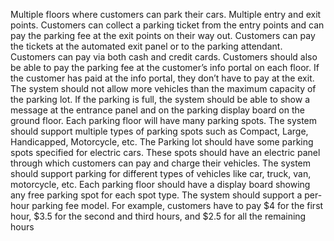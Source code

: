 Multiple floors where customers can park their cars.
Multiple entry and exit points.
Customers can collect a parking ticket from the entry points and can pay the parking fee at the exit points on their way out.
Customers can pay the tickets at the automated exit panel or to the parking attendant.
Customers can pay via both cash and credit cards.
Customers should also be able to pay the parking fee at the customer’s info portal on each floor. If the customer has paid at the info portal, they don’t have to pay at the exit.
The system should not allow more vehicles than the maximum capacity of the parking lot. If the parking is full, the system should be able to show a message at the entrance panel and on the parking display board on the ground floor.
Each parking floor will have many parking spots. The system should support multiple types of parking spots such as Compact, Large, Handicapped, Motorcycle, etc.
The Parking lot should have some parking spots specified for electric cars. These spots should have an electric panel through which customers can pay and charge their vehicles.
The system should support parking for different types of vehicles like car, truck, van, motorcycle, etc.
Each parking floor should have a display board showing any free parking spot for each spot type.
The system should support a per-hour parking fee model. For example, customers have to pay $4 for the first hour, $3.5 for the second and third hours, and $2.5 for all the remaining hours

